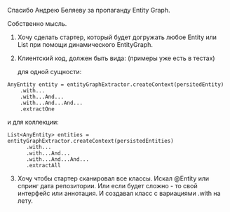Спасибо Андрею Беляеву за пропаганду Entity Graph.

Собственно мысль.

1. Хочу сделать стартер, который будет догружать любое Entity или List<Entity> при помощи динамического EntityGraph.
2. Клиентский код, должен быть вида: (примеры уже есть в тестах)

   для одной сущности:
```
AnyEntity entity = entityGraphExtractor.createContext(persitedEntity)
    .with...
    .with...And...
    .with...And...And...
    .extractOne
```
   и для коллекции:
```
List<AnyEntity> entities = entityGraphExtractor.createContext(persistedEntities)
      .with...
      .with...And...
      .with...And...And...
      .extractAll
```

3. Хочу чтобы стартер сканировал все классы.
Искал @Entity или спринг дата репозитории. 
Или если будет сложно - то свой интерфейс или аннотация.
И создавал класс с вариациями .with на лету.
